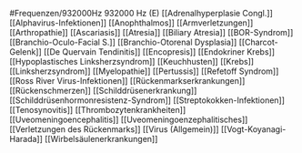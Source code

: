 #Frequenzen/932000Hz
932000 Hz (E)
[[Adrenalhyperplasie Congl.]]
[[Alphavirus-Infektionen]]
[[Anophthalmos]]
[[Armverletzungen]]
[[Arthropathie]]
[[Ascariasis]]
[[Atresia]]
[[Biliary Atresia]]
[[BOR-Syndrom]]
[[Branchio-Oculo-Facial S.]]
[[Branchio-Otorenal Dysplasia]]
[[Charcot-Gelenk]]
[[De Quervain Tendinitis]]
[[Encopresis]]
[[Endokriner Krebs]]
[[Hypoplastisches Linksherzsyndrom]]
[[Keuchhusten]]
[[Krebs]]
[[Linksherzsyndrom]]
[[Myelopathie]]
[[Pertussis]]
[[Refetoff Syndrom]]
[[Ross River Virus-Infektionen]]
[[Rückenmarkserkrankungen]]
[[Rückenschmerzen]]
[[Schilddrüsenerkrankung]]
[[Schilddrüsenhormonresistenz-Syndrom]]
[[Streptokokken-Infektionen]]
[[Tenosynovitis]]
[[Thrombozytenkrankheiten]]
[[Uveomeningoencephalitis]]
[[Uveomeningoenzephalitisches]]
[[Verletzungen des Rückenmarks]]
[[Virus (Allgemein)]]
[[Vogt-Koyanagi-Harada]]
[[Wirbelsäulenerkrankungen]]